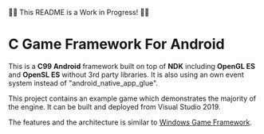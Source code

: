 🚧🚧 This README is a Work in Progress! 🚧🚧

# C Game Framework For Android

This is a **C99 Android** framework built on top of **NDK** including **OpenGL ES** and **OpenSL ES** without 3rd party libraries. It is also using an own event system instead of "android_native_app_glue".

This project contains an example game which demonstrates the majority of the engine. It can be built and deployed from Visual Studio 2019.

The features and the architecture is similar to [Windows Game Framework](https://github.com/thealing/WindowsGameFramework).
